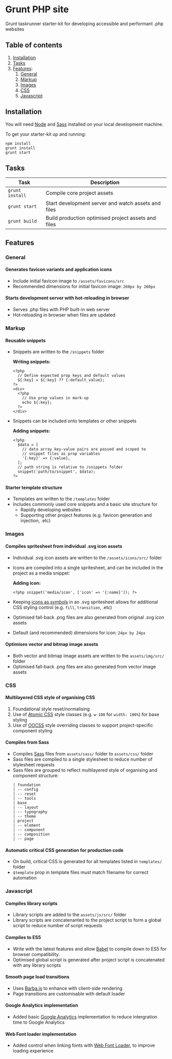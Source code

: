 # Grunt PHP site

Grunt taskrunner starter-kit for developing accessible and performant .php websites

## Table of contents

1. [Installation](#user-content-installation)
2. [Tasks](#user-content-tasks)
3. [Features](#user-content-detailed-features):
   1. [General](#user-content-general)
   2. [Markup](#user-content-markup)
   3. [Images](#user-content-media)
   4. [CSS](#user-content-css)
   5. [Javascript](#user-content-javascript)

## Installation

You will need [Node](https://docs.npmjs.com/getting-started/installing-node) and [Sass](http://sass-lang.com/install) installed on your local development machine.

To get your starter-kit up and running:

```
npm install
grunt install
grunt start
```

## Tasks

| Task            | Description                                         |
| --------------- | --------------------------------------------------- |
| `grunt install` | Compile core project assets                         |
| `grunt start`   | Start development server and watch assets and files |
| `grunt build`   | Build production optimised project assets and files |

## Features

### General

#### Generates favicon variants and application icons

- Include initial favicon image to `/assets/favicons/src`
- Recommended dimensions for initial favicon image: `260px by 260px`

#### Starts development server with hot-reloading in browser

- Serves .php files with PHP built-in web server
- Hot-reloading in browser when files are updated

### Markup

#### Reusable snippets

- Snippets are written to the `/snippets` folder

  **Writing snippets:**

  ```
  <?php
    // Define expected prop keys and default values
    ${:key} = ${:key} ?? {:default_value};
  ?>
  <div>
    <?php
      // Use prop values in mark-up
      echo ${:key};
    ?>
  </div>
  ```

- Snippets can be included onto templates or other snippets

  **Adding snippets:**

  ```
  <?php
    $data = [
      // data array key-value pairs are passed and scoped to
      // snippet files as prop variables
      '{:key}' => {:value},
    ];
    // path string is relative to /snippets folder
    snippet('path/to/snippet', $data);
  ?>
  ```

#### Starter template structure

- Templates are written to the `/templates` folder
- Includes commonly used core snippets and a basic site structure for
  - Rapidly developing websites
  - Supporting other project features (e.g. favicon generation and injection, .etc)

### Images

#### Compiles spritesheet from individual .svg icon assets

- Individual .svg icon assets are written to the `/assets/icons/src/` folder
- Icons are compiled into a single spritesheet, and can be included in the project as a media snippet:

  **Adding icon:**

  ```
  <?php snippet('media/icon', ['icon' => '{:name}']); ?>
  ```

- Keeping [icons as symbols](https://css-tricks.com/svg-symbol-good-choice-icons/) in an .svg spritesheet allows for additional CSS styling control (e.g. `fill`, `transition`, .etc)
- Optimised fall-back .png files are also generated from original .svg icon assets
- Default (and recommended) dimensions for icon: `24px by 24px`

#### Optimises vector and bitmap image assets

- Both vector and bitmap image assets are written to the `assets/img/src/` folder
- Optimised fall-back .png files are also generated from vector image assets

### CSS

#### Multilayered CSS style of organising CSS

1. Foundational style reset/normalising
2. Use of [Atomic CSS](https://css-tricks.com/methods-organize-css/#article-header-id-2) style classes (e.g. `w-100` for `width: 100%`) for base styling
3. Use of [OOCSS](https://css-tricks.com/methods-organize-css/#article-header-id-0) style overriding classes to support project-specific component styling

#### Compiles from Sass

- Compiles [Sass](https://sass-lang.com/) files from `assets/sass/` folder to `assets/css/` folder
- Sass files are compiled to a single stylesheet to reduce number of stylesheet requests
- Sass files are grouped to reflect multilayered style of organising and component structure:
  ```
  | foundation
  | -- config
  | -- reset
  | -- tools
  | base
  | -- layout
  | -- typography
  | -- theme
  | project
  | -- element
  | -- component
  | -- composition
  | -- page
  ```

#### Automatic critical CSS generation for production code

- On build, critical CSS is generated for all templates listed in `templates/` folder
- `$template` prop in template files must match filename for correct automation

### Javascript

#### Compiles library scripts

- Library scripts are added to the `assets/js/src/` folder
- Library scripts are concatenanted to the project script to form a global script to reduce number of script requests

#### Compiles to ES5

- Write with the latest features and allow [Babel](https://babeljs.io/) to compile down to ES5 for browser compatibility.
- Optimised global script is generated after project script is concatenated with any library scripts

#### Smooth page load transitions

- Uses [Barba.js](https://barba.js.org/docs/v2/user/) to enhance with client-side rendering
- Page transitions are customisable with default loader

#### Google Analytics implementation

- Added basic [Google Analytics](https://analytics.google.com/analytics/web/) implementation to reduce intergration time to Google Analytics

#### Web Font loader implementation

- Added control when linking fonts with [Web Font Loader](https://github.com/typekit/webfontloader), to improve loading experience
